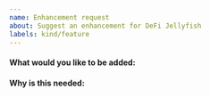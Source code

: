 ```yaml
---
name: Enhancement request
about: Suggest an enhancement for DeFi Jellyfish
labels: kind/feature
---
```


<!-- Please only use this template for submitting enhancement/feature requests -->

#### What would you like to be added:

#### Why is this needed:
